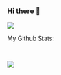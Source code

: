 ### Hi there 👋

<!--
**crazyguitar/crazyguitar** is a ✨ _special_ ✨ repository because its `README.md` (this file) appears on your GitHub profile.

Here are some ideas to get you started:

- 🔭 I’m currently working on ...
- 🌱 I’m currently learning ...
- 👯 I’m looking to collaborate on ...
- 🤔 I’m looking for help with ...
- 💬 Ask me about ...
- 📫 How to reach me: ...
- 😄 Pronouns: ...
- ⚡ Fun fact: ...
-->

[<img src="https://img.shields.io/badge/linkedin-%230077B5.svg?&style=for-the-badge&logo=linkedin&logoColor=white" />](https://www.linkedin.com/in/crazyguitar/)

My Github Stats: 

<br>

<p>
  <img src = "https://github-readme-stats.vercel.app/api?username=crazyguitar&show_icons=true&theme=radical&line_height=27">
</p>
